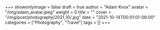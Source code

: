 +++
showonlyimage = false
draft = true
author = "Adam Knox"
avatar = "/img/adam_avatar.jpeg"
weight = 0
title = ""
cover = "/img/post/photography/2021_10/.jpg"
date = "2021-10-14T00:01:01-06:00"
categories = ["Photography", "Travel"]
tags = []
+++
<!--more-->
